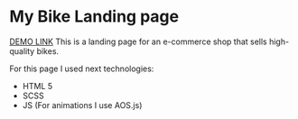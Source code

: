 # My Bike Landing page
[DEMO LINK](https://serentinos.github.io/mybike-landing-page/)
This is a landing page for an e-commerce shop that sells high-quality bikes.

For this page I used next technologies:
- HTML 5
- SCSS
- JS (For animations I use AOS.js)


